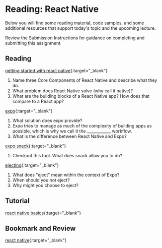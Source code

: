# Reading: React Native

Below you will find some reading material, code samples, and some additional resources that support today's topic and the upcoming lecture.

Review the Submission Instructions for guidance on completing and submitting this assignment.

## Reading

[getting started with react native](https://facebook.github.io/react-native/docs/getting-started){:target="_blank"}

1. Name three Core Components of React Native and describe what they do.
1. What problem does React Native solve (why call it native)?  
1. What are the building blocks of a React Native app?  How does that compare to a React app?

[expo](https://expo.io/){:target="_blank"}

1. What solution does expo provide?
1. Expo tries to manage as much of the complexity of building apps as possible, which is why we call it the ____________ workflow.
1. What is the difference between React Native and Expo?
<!-- Mix it up! Create the questions with pointed answers, fill in the blank, or opinion/open ended -->

[expo snack](https://snack.expo.io/){:target="_blank"}

1.  Checkout this tool.  What does snack allow you to do?  

[ejecting](https://docs.expo.io/versions/latest/expokit/eject){:target="_blank"}

1. What does "eject" mean within the context of Expo?
1. When should you not eject?
1. Why might you choose to eject?

<!-- Mix it up! Create the questions with pointed answers, fill in the blank, or opinion/open ended -->

## Tutorial

[react native basics](https://facebook.github.io/react-native/docs/tutorial){:target="_blank"}

## Bookmark and Review

[react native](https://facebook.github.io/react-native/){:target="_blank"}
